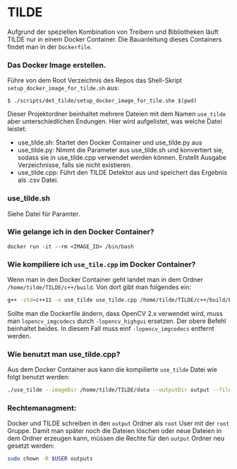 # TILDE
Aufgrund der speziellen Kombination von Treibern und Bibliotheken läuft TILDE nur in einem Docker Container. Die Bauanleitung dieses Containers findet man in der `Dockerfile`.

### Das Docker Image erstellen.
Führe von dem Root Verzeichnis des Repos das Shell-Skript `setup_docker_image_for_tilde.sh` aus:

    $ ./scripts/det_tilde/setup_docker_image_for_tile.she $(pwd)

Dieser Projektordner beinhaltet mehrere Dateien mit dem Namen `use_tilde` aber unterschiedlichen Endungen. Hier wird aufgelistet, was welche Datei leistet:
- use_tilde.sh: Startet den Docker Container und  use_tilde.py aus
- use_tilde.py: Nimmt die Parameter aus use_tilde.sh und konvertiert sie, sodass sie in use_tilde.cpp verwendet werden können. Erstellt Ausgabe Verzeichnisse, falls sie nicht existieren.
- use_tilde.cpp: Führt den TILDE Detektor aus und speichert das Ergebnis als .csv Datei.


### use_tilde.sh
Siehe Datei für Paramter.

### Wie gelange ich in den Docker Container?
    docker run -it --rm <IMAGE_ID> /bin/bash

### Wie kompiliere ich `use_tile.cpp` im Docker Container?
Wenn man in den Docker Container geht landet man in dem Ordner `/home/tilde/TILDE/c++/build`. Von dort gibt man folgendes ein:
```bash
g++ -std=c++11 -o use_tilde use_tilde.cpp /home/tilde/TILDE/c++/build/Lib/libTILDE_static.a -L/usr/local/lib -lopencv_core -lopencv_imgcodecs -lopencv_highgui -lopencv_imgproc -lopencv_features2d
```

Sollte man die Dockerfile ändern, dass OpenCV 2.x verwendet wird, muss man
`lopencv_imgcodecs` durch `-lopencv_highgui` ersetzen. Der obere Befehl beinhaltet beides. In diesem Fall muss einf `-lopencv_imgcodecs` entfernt werden.

### Wie benutzt man use_tilde.cpp?
Aus dem Docker Container aus kann die kompilierte `use_tilde` Datei wie folgt benutzt werden:
```bash
./use_tilde --imageDir /home/tilde/TILDE/data --outputDir output --fileName testImage.png --filterPath /home/tilde/TILDE/c++/Lib/filters --filterName Mexico.txt
```

### Rechtemanagment:
Docker und TILDE schreiben in den `output` Ordner als `root` User mit der `root` Gruppe. Damit man später noch die Dateien löschen oder neue Dateien in dem Ordner erzeugen kann, müssen die Rechte für den `output` Ordner neu gesetzt werden:

```bash
sudo chown -R $USER outputs
```
